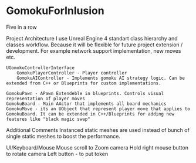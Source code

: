 # GomokuForInlusion
Five in a row

Project Architecture
	I use Unreal Engine 4 standart class hierarchy and classes workflow. Because it will be flexible for future project extension / development. For example network support implementation, new moves etc.
	
	UGomokuControllerInterface 
		GomokuPlayerController - Player controller
		GomokuAIController - Implements gomoku AI strategy logic. Can be extended from C++ or Blueprints for custom implementations.
		
	GomokuPawn - APawn Extendeble in blueprints. Controls visual representation of player moves
	GomokuBoard - Main AActor that implements all board mechanics
	GomokuMove - its an UObject that represent player move that applies to GomokuBoard. It can be extended in C++/Blueprints for adding new features like "black magic swap"
	
Additional Comments
	Instanced static meshes are used instead of bunch of single static meshes to boost the performance.
	
UI/Keyboard/Mouse
	Mouse scroll to Zoom camera
	Hold right mouse button to rotate camera
	Left button - to put token
	